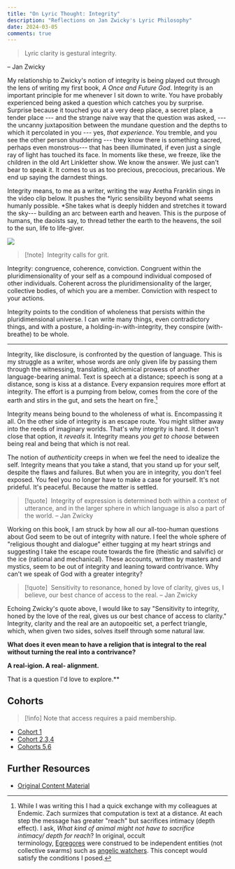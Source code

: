 ```yaml
---
title: "On Lyric Thought: Integrity"
description: "Reflections on Jan Zwicky's Lyric Philosophy"
date: 2024-03-05
comments: true
---
```


> Lyric clarity is gestural integrity.

– Jan Zwicky

My relationship to Zwicky's notion of integrity is being played out through the lens of writing my first book, *A Once and Future God*. Integrity is an important principle for me whenever I sit down to write. You have probably experienced being asked a question which catches you by surprise. Surprise because it touched you at a very deep place, a secret place, a tender place --- and the strange naive way that the question was asked, --- the uncanny juxtaposition between the mundane question and the depths to which it percolated in you --- yes, *that experience*. You tremble, and you see the other person shuddering --- they know there is something sacred, perhaps even monstrous--- that has been illuminated, if even just a single ray of light has touched its face. In moments like these, we freeze, like the children in the old Art Linkletter show. We know the answer. We just can't bear to speak it. It comes to us as too precious, precocious, precarious. We end up saying the darndest things.

Integrity means, to me as a writer, writing the way Aretha Franklin sings in the video clip below. It pushes the *lyric sensibility beyond what seems humanly possible. *She takes what is deeply hidden and stretches it toward the sky--- building an arc between earth and heaven. This is the purpose of humans, the daoists say, to thread tether the earth to the heavens, the soil to the sun, life to life-giver.

![](https://www.youtube-nocookie.com/watch?v=CBKwV6oNYvw)

> [!note] ​
> Integrity calls for grit.

Integrity: congruence, coherence, conviction. Congruent within the pluridimensionality of your self as a compound individual composed of other individuals. Coherent across the pluridimensionality of the larger, collective bodies, of which you are a member. Conviction with respect to your actions.

Integrity points to the condition of wholeness that persists within the pluridimensional universe. I can write many things, even contradictory things, and with a posture, a holding-in-with-integrity, they conspire (with-breathe) to be whole.

---

Integrity, like disclosure, is confronted by the question of language. This is my struggle as a writer, whose words are only given life by passing them through the witnessing, translating, alchemical prowess of another language-bearing animal. Text is speech at a distance; speech is song at a distance, song is kiss at a distance. Every expansion requires more effort at integrity. The effort is a pumping from below, comes from the core of the earth and stirs in the gut, and sets the heart on fire.[^1]

Integrity means being bound to the wholeness of what is. Encompassing it all. On the other side of integrity is an escape route. You might slither away into the reeds of imaginary worlds. That's why integrity is hard. It doesn't close that option, it *reveals* it. Integrity means *you get to choose* between being real and being that which is not real.

The notion of *authenticity* creeps in when we feel the need to idealize the self. Integrity means that you take a stand, that you stand up for your self, despite the flaws and failures. But when you are in integrity, you don't feel exposed. You feel you no longer have to make a case for yourself. It's not prideful. It's peaceful. Because the matter is settled.

> [!quote] ​
> Integrity of expression is determined both within a context of utterance, and in the larger sphere in which language is also a part of the world.
> – Jan Zwicky

Working on this book, I am struck by how all our all-too-human questions about God seem to be out of integrity with nature. I feel the whole sphere of "religious thought and dialogue" either tugging at my heart strings and suggesting I take the escape route towards the fire (theistic and salvific) or the ice (rational and mechanical). These accounts, written by masters and mystics, seem to be out of integrity and leaning toward contrivance. Why can't we speak of God with a greater integrity?

> [!quote] ​
> Sensitivity to resonance, honed by love of clarity, gives us, I believe, our best chance of access to the real.
> – Jan Zwicky

Echoing Zwicky's quote above, I would like to say "Sensitivity to integrity, honed by the love of the real, gives us our best chance of access to clarity." Integrity, clarity and the real are an autopoeitic set, a perfect triangle, which, when given two sides, solves itself through some natural law.

**What does it even mean to have a religion that is integral to the real without turning the real into a contrivance?**

**A real-igion. A real- alignment.**

That is a question I'd love to explore.**

## Cohorts

> [!info] Note that access requires a paid membership.

- [Cohort 1](https://bonnittaroy.substack.com/p/video-recording-lyric-thought-integirty/comments)
- [Cohort 2,3,4](https://bonnittaroy.substack.com/p/video-recordings-lyric-thought-integrity/comments)
- [Cohorts 5,6](https://bonnittaroy.substack.com/p/video-recording-lyric-thought-integrity/comments)

## Further Resources

- [Original Content Material](https://bonnittaroy.substack.com/p/on-lyric-thought-integrity)

[^1]: While I was writing this I had a quick exchange with my colleagues at Endemic. Zach surmizes that computation is text at a distance. At each step the message has greater "reach" but sacrifices intimacy (depth effect). I ask, *What kind of animal might not have to sacrifice intimacy/* *depth for reach*? In original, occult terminology, [Egregores](https://en.wikipedia.org/wiki/Egregore) were construed to be independent entities (not collective swarms) such as [angelic watchers](https://en.wikipedia.org/wiki/Watcher_(angel)). This concept would satisfy the conditions I posed.
